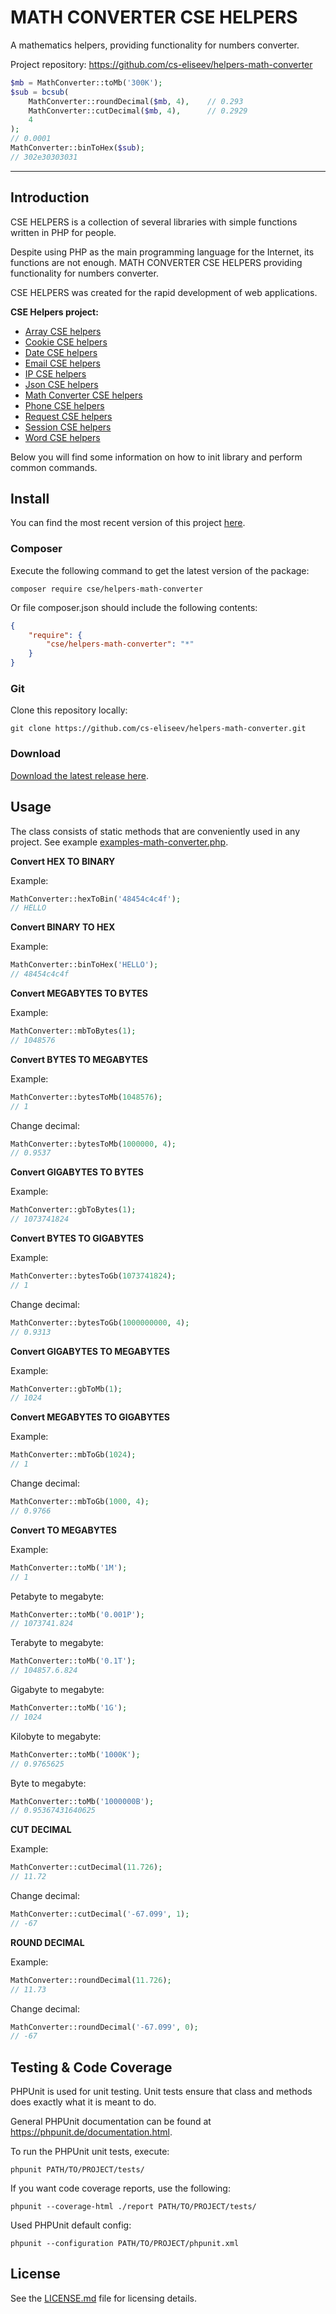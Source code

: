 MATH CONVERTER CSE HELPERS
=======

A mathematics helpers, providing functionality for numbers converter.

Project repository: https://github.com/cs-eliseev/helpers-math-converter

```php
$mb = MathConverter::toMb('300K');
$sub = bcsub(
    MathConverter::roundDecimal($mb, 4),    // 0.293
    MathConverter::cutDecimal($mb, 4),      // 0.2929
    4
);
// 0.0001
MathConverter::binToHex($sub);
// 302e30303031
```
***

## Introduction

CSE HELPERS is a collection of several libraries with simple functions written in PHP for people.

Despite using PHP as the main programming language for the Internet, its functions are not enough. MATH CONVERTER CSE HELPERS providing functionality for numbers converter.

CSE HELPERS was created for the rapid development of web applications.

**CSE Helpers project:**
* [Array CSE helpers](https://github.com/cs-eliseev/helpers-arrays)
* [Cookie CSE helpers](https://github.com/cs-eliseev/helpers-cookie)
* [Date CSE helpers](https://github.com/cs-eliseev/helpers-date)
* [Email CSE helpers](https://github.com/cs-eliseev/helpers-email)
* [IP CSE helpers](https://github.com/cs-eliseev/helpers-ip)
* [Json CSE helpers](https://github.com/cs-eliseev/helpers-json)
* [Math Converter CSE helpers](https://github.com/cs-eliseev/helpers-math-converter)
* [Phone CSE helpers](https://github.com/cs-eliseev/helpers-phone)
* [Request CSE helpers](https://github.com/cs-eliseev/helpers-request)
* [Session CSE helpers](https://github.com/cs-eliseev/helpers-session)
* [Word CSE helpers](https://github.com/cs-eliseev/helpers-word)

Below you will find some information on how to init library and perform common commands.

## Install

You can find the most recent version of this project [here](https://github.com/cs-eliseev/helpers-math-converter).

### Composer

Execute the following command to get the latest version of the package:
```shell
composer require cse/helpers-math-converter
```

Or file composer.json should include the following contents:
```json
{
    "require": {
        "cse/helpers-math-converter": "*"
    }
}
```

### Git

Clone this repository locally:
```shell
git clone https://github.com/cs-eliseev/helpers-math-converter.git
```

### Download

[Download the latest release here](https://github.com/cs-eliseev/helpers-math-converter/archive/master.zip).

## Usage

The class consists of static methods that are conveniently used in any project. See example [examples-math-converter.php](https://github.com/cs-eliseev/helpers-math-converter/blob/master/examples/examples-math-converter.php).

**Convert HEX TO BINARY**

Example:
```php
MathConverter::hexToBin('48454c4c4f');
// HELLO
```

**Convert BINARY TO HEX**

Example:
```php
MathConverter::binToHex('HELLO');
// 48454c4c4f
```

**Convert MEGABYTES TO BYTES**

Example:
```php
MathConverter::mbToBytes(1);
// 1048576
```

**Convert BYTES TO MEGABYTES**

Example:
```php
MathConverter::bytesToMb(1048576);
// 1
```

Change decimal:
```php
MathConverter::bytesToMb(1000000, 4);
// 0.9537
```

**Convert GIGABYTES TO BYTES**

Example:
```php
MathConverter::gbToBytes(1);
// 1073741824
```

**Convert BYTES TO GIGABYTES**

Example:
```php
MathConverter::bytesToGb(1073741824);
// 1
```

Change decimal:
```php
MathConverter::bytesToGb(1000000000, 4);
// 0.9313
```

**Convert GIGABYTES TO MEGABYTES**

Example:
```php
MathConverter::gbToMb(1);
// 1024
```

**Convert MEGABYTES TO GIGABYTES**

Example:
```php
MathConverter::mbToGb(1024);
// 1
```

Change decimal:
```php
MathConverter::mbToGb(1000, 4);
// 0.9766
```

**Convert TO MEGABYTES**

Example:
```php
MathConverter::toMb('1M');
// 1
```

Petabyte to megabyte:
```php
MathConverter::toMb('0.001P');
// 1073741.824
```

Terabyte to megabyte:
```php
MathConverter::toMb('0.1T');
// 104857.6.824
```

Gigabyte to megabyte:
```php
MathConverter::toMb('1G');
// 1024
```

Kilobyte to megabyte:
```php
MathConverter::toMb('1000K');
// 0.9765625
```

Byte to megabyte:
```php
MathConverter::toMb('1000000B');
// 0.95367431640625
```

**CUT DECIMAL**

Example:
```php
MathConverter::cutDecimal(11.726);
// 11.72
```

Change decimal:
```php
MathConverter::cutDecimal('-67.099', 1);
// -67
```

**ROUND DECIMAL**

Example:
```php
MathConverter::roundDecimal(11.726);
// 11.73
```

Change decimal:
```php
MathConverter::roundDecimal('-67.099', 0);
// -67
```


## Testing & Code Coverage

PHPUnit is used for unit testing. Unit tests ensure that class and methods does exactly what it is meant to do.

General PHPUnit documentation can be found at https://phpunit.de/documentation.html.

To run the PHPUnit unit tests, execute:
```shell
phpunit PATH/TO/PROJECT/tests/
```

If you want code coverage reports, use the following:
```shell
phpunit --coverage-html ./report PATH/TO/PROJECT/tests/
```

Used PHPUnit default config:
```shell
phpunit --configuration PATH/TO/PROJECT/phpunit.xml
```


## License

See the [LICENSE.md](https://github.com/cs-eliseev/helpers-math-converter/blob/master/LICENSE.md) file for licensing details.